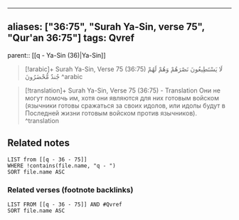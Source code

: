 
---
aliases: ["36:75", "Surah Ya-Sin, verse 75", "Qur'an 36:75"]
tags: Qvref
---

parent:: [[q - Ya-Sin (36)|Ya-Sin]]

> [!arabic]+ Surah Ya-Sin, Verse 75 (36:75)
> <span class="quran-arabic">لَا يَسْتَطِيعُونَ نَصْرَهُمْ وَهُمْ لَهُمْ جُندٌ مُّحْضَرُونَ</span>
^arabic

> [!translation]+ Surah Ya-Sin, Verse 75 (36:75) - Translation
> Они не могут помочь им, хотя они являются для них готовым войском (язычники готовы сражаться за своих идолов, или идолы будут в Последней жизни готовым войском против язычников).
^translation



## Related notes
```dataview
LIST from [[q - 36 - 75]]
WHERE !contains(file.name, "q - ")
SORT file.name ASC
```

### Related verses (footnote backlinks)
```dataview
LIST FROM [[q - 36 - 75]] AND #Qvref
SORT file.name ASC
```


